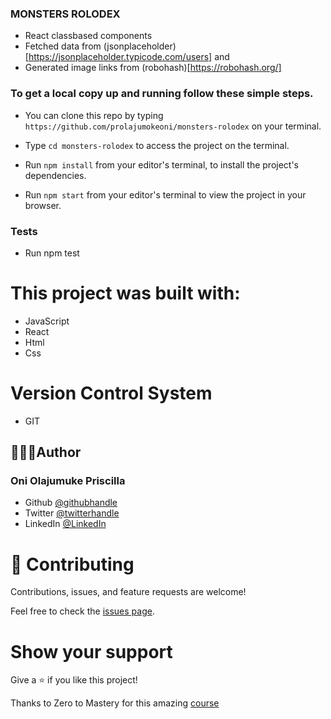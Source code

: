### MONSTERS ROLODEX
- React classbased components 
- Fetched data from (jsonplaceholder)[https://jsonplaceholder.typicode.com/users] and 
- Generated image links from (robohash)[https://robohash.org/]  


### To get a local copy up and running follow these simple steps.

- You can clone this repo by typing `https://github.com/prolajumokeoni/monsters-rolodex` on your terminal.

- Type `cd monsters-rolodex` to access the project on the terminal.
  
- Run `npm install` from your editor's terminal, to install the project's dependencies.

- Run `npm start` from your editor's terminal to view the project in your browser.

### Tests
- Run npm test
# This project was built with:

- JavaScript
- React
- Html
- Css
# Version Control System

- GIT


## 👩🏿‍🏫Author
### **Oni Olajumuke Priscilla**

- Github [@githubhandle](https://github.com/prolajumokeoni)
- Twitter [@twitterhandle](https://twitter.com/prolajumokeoni)
- LinkedIn [@LinkedIn](https://www.linkedin.com/in/olajumoke-priscilla-oni-44a48b162/)
# 🤝 Contributing

Contributions, issues, and feature requests are welcome!

Feel free to check the [issues page](https://github.com/prolajumokeoni/monsters-rolodex/issues).

# Show your support

Give a ⭐️ if you like this project!

Thanks to  Zero to  Mastery for this amazing [course](https://zerotomastery.io/courses/learn-react/)

